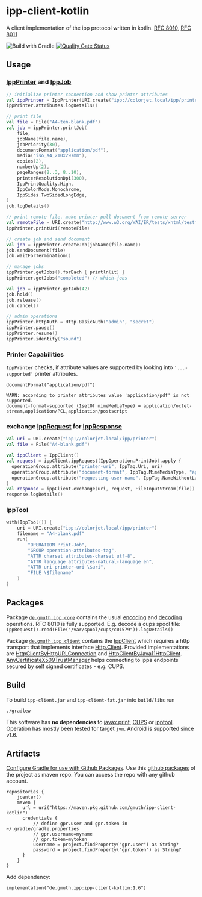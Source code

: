 # ipp-client-kotlin

A client implementation of the ipp protocol written in kotlin.
[RFC 8010](https://tools.ietf.org/html/rfc8010),
[RFC 8011](https://tools.ietf.org/html/rfc8011)

![Build with Gradle](https://github.com/gmuth/ipp-client-kotlin/workflows/Build/badge.svg)
[![Quality Gate Status](https://sonarcloud.io/api/project_badges/measure?project=gmuth_ipp-client-kotlin&metric=alert_status)](https://sonarcloud.io/dashboard?id=gmuth_ipp-client-kotlin)
## Usage

### [IppPrinter](https://github.com/gmuth/ipp-client-kotlin/blob/master/src/main/kotlin/de/gmuth/ipp/client/IppPrinter.kt) and [IppJob](https://github.com/gmuth/ipp-client-kotlin/blob/master/src/main/kotlin/de/gmuth/ipp/client/IppJob.kt)
```kotlin
// initialize printer connection and show printer attributes
val ippPrinter = IppPrinter(URI.create("ipp://colorjet.local/ipp/printer"))
ippPrinter.attributes.logDetails()

// print file
val file = File("A4-ten-blank.pdf")
val job = ippPrinter.printJob(
    file,
    jobName(file.name),
    jobPriority(30),
    documentFormat("application/pdf"),
    media("iso_a4_210x297mm"),
    copies(2),
    numberUp(2),
    pageRanges(2..3, 8..10),
    printerResolutionDpi(300),
    IppPrintQuality.High,
    IppColorMode.Monochrome,
    IppSides.TwoSidedLongEdge,
)
job.logDetails()

// print remote file, make printer pull document from remote server
val remoteFile = URI.create("http://www.w3.org/WAI/ER/tests/xhtml/testfiles/resources/pdf/dummy.pdf")
ippPrinter.printUri(remoteFile)

// create job and send document
val job = ippPrinter.createJob(jobName(file.name))
job.sendDocument(file)
job.waitForTermination()

// manage jobs
ippPrinter.getJobs().forEach { println(it) }
ippPrinter.getJobs("completed") // which-jobs

val job = ippPrinter.getJob(42)
job.hold()
job.release()
job.cancel()

// admin operations
ippPrinter.httpAuth = Http.BasicAuth("admin", "secret")
ippPrinter.pause()
ippPrinter.resume()
ippPrinter.identify("sound")
```
### Printer Capabilities

`IppPrinter` checks, if attribute values are supported by looking into `'...-supported'` printer attributes.
```
documentFormat("application/pdf")

WARN: according to printer attributes value 'application/pdf' is not supported.
document-format-supported (1setOf mimeMediaType) = application/octet-stream,application/PCL,application/postscript
```

### exchange [IppRequest](https://github.com/gmuth/ipp-client-kotlin/blob/master/src/main/kotlin/de/gmuth/ipp/core/IppRequest.kt) for [IppResponse](https://github.com/gmuth/ipp-client-kotlin/blob/master/src/main/kotlin/de/gmuth/ipp/core/IppResponse.kt)

```kotlin
val uri = URI.create("ipp://colorjet.local/ipp/printer")
val file = File("A4-blank.pdf")

val ippClient = IppClient()
val request = ippClient.ippRequest(IppOperation.PrintJob).apply {
  operationGroup.attribute("printer-uri", IppTag.Uri, uri)
  operationGroup.attribute("document-format", IppTag.MimeMediaType, "application/pdf")
  operationGroup.attribute("requesting-user-name", IppTag.NameWithoutLanguage, "gmuth")
}
val response = ippClient.exchange(uri, request, FileInputStream(file))
response.logDetails()
```    
### IppTool
```kotlin
with(IppTool()) {
    uri = URI.create("ipp://colorjet.local/ipp/printer")
    filename = "A4-blank.pdf"
    run(
        "OPERATION Print-Job",
        "GROUP operation-attributes-tag",
        "ATTR charset attributes-charset utf-8",
        "ATTR language attributes-natural-language en",
        "ATTR uri printer-uri \$uri",
        "FILE \$filename"
    )
}
```
## Packages

Package
[`de.gmuth.ipp.core`](https://github.com/gmuth/ipp-client-kotlin/tree/master/src/main/kotlin/de/gmuth/ipp/core)
contains the usual
[encoding](https://github.com/gmuth/ipp-client-kotlin/blob/master/src/main/kotlin/de/gmuth/ipp/core/IppOutputStream.kt)
and
[decoding](https://github.com/gmuth/ipp-client-kotlin/blob/master/src/main/kotlin/de/gmuth/ipp/core/IppInputStream.kt)
operations. RFC 8010 is fully supported.
E.g. decode a cups spool file: 
`IppRequest().read(File("/var/spool/cups/c01579")).logDetails()`

Package
[`de.gmuth.ipp.client`](https://github.com/gmuth/ipp-client-kotlin/tree/master/src/main/kotlin/de/gmuth/ipp/client)
contains the
[IppClient](https://github.com/gmuth/ipp-client-kotlin/blob/master/src/main/kotlin/de/gmuth/ipp/client/IppClient.kt)
which requires a http transport that implements interface
[Http.Client](https://github.com/gmuth/ipp-client-kotlin/blob/master/src/main/kotlin/de/gmuth/http/Http.kt).
Provided implementations are
[HttpClientByHttpURLConnection](https://github.com/gmuth/ipp-client-kotlin/blob/master/src/main/kotlin/de/gmuth/http/HttpClientByHttpURLConnection.kt)
and
[HttpClientByJava11HttpClient](https://github.com/gmuth/ipp-client-kotlin/blob/master/src/main/kotlin/de/gmuth/http/HttpClientByJava11HttpClient.kt).
[AnyCertificateX509TrustManager](https://github.com/gmuth/ipp-client-kotlin/blob/master/src/main/kotlin/de/gmuth/http/AnyCertificateX509TrustManager.kt)
helps connecting to ipps endpoints secured by self signed certificates - e.g. CUPS.

## Build

To build `ipp-client.jar` and `ipp-client-fat.jar` into `build/libs` run

    ./gradlew

This software has **no dependencies** to
[javax.print](https://docs.oracle.com/javase/7/docs/technotes/guides/jps/),
[CUPS](https://www.cups.org) or
[ipptool](https://www.cups.org/doc/man-ipptool.html).
Operation has mostly been tested for target `jvm`. Android is supported since v1.6.

## Artifacts

[Configure Gradle for use with Github Packages](https://docs.github.com/en/packages/using-github-packages-with-your-projects-ecosystem/configuring-gradle-for-use-with-github-packages).
Use this [github packages](https://github.com/gmuth/ipp-client-kotlin/packages/214725/versions) of the project as maven repo.
You can access the repo with any github account.

```
repositories {
    jcenter()
    maven {
      url = uri("https://maven.pkg.github.com/gmuth/ipp-client-kotlin")
      credentials {
          // define gpr.user and gpr.token in ~/.gradle/gradle.properties
          // gpr.username=myname
          // gpr.token=mytoken
          username = project.findProperty("gpr.user") as String?
          password = project.findProperty("gpr.token") as String?
      }
    }
}
```

Add dependency:

```
implementation("de.gmuth.ipp:ipp-client-kotlin:1.6")
```

